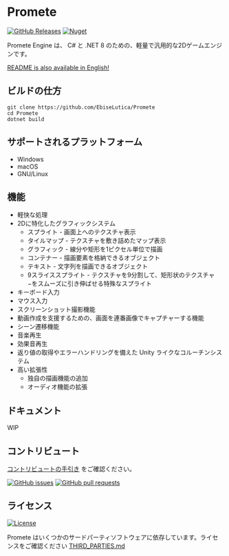 # Promete

[![GitHub Releases](https://img.shields.io/github/release-pre/ebiselutica/Promete.svg?style=for-the-badge)][releases]
[![Nuget](https://img.shields.io/nuget/vpre/Promete.svg?style=for-the-badge)](https://www.nuget.org/packages/Promete/)

Promete Engine は、 C# と .NET 8 のための、軽量で汎用的な2Dゲームエンジンです。

[README is also available in English!](README.md)

## ビルドの仕方

```shell
git clone https://github.com/EbiseLutica/Promete
cd Promete
dotnet build
```

## サポートされるプラットフォーム

- Windows
- macOS
- GNU/Linux

## 機能

- 軽快な処理
- 2Dに特化したグラフィックシステム
	- スプライト - 画面上へのテクスチャ表示
	- タイルマップ - テクスチャを敷き詰めたマップ表示
	- グラフィック - 線分や矩形を1ピクセル単位で描画
	- コンテナー - 描画要素を格納できるオブジェクト
	- テキスト - 文字列を描画できるオブジェクト
	- 9スライススプライト - テクスチャを9分割して、矩形状のテクスチャ−をスムーズに引き伸ばせる特殊なスプライト
- キーボード入力
- マウス入力
- スクリーンショット撮影機能
- 動画作成を支援するための、画面を連番画像でキャプチャーする機能
- シーン遷移機能
- 音楽再生
- 効果音再生
- 返り値の取得やエラーハンドリングを備えた Unity ライクなコルーチンシステム
- 高い拡張性
	- 独自の描画機能の追加
	- オーディオ機能の拡張

## ドキュメント

WIP

## コントリビュート

[コントリビュートの手引き](CONTRIBUTING-ja.md) をご確認ください。

[![GitHub issues](https://img.shields.io/github/issues/ebiselutica/promete.svg?style=for-the-badge)][issues]
[![GitHub pull requests](https://img.shields.io/github/issues-pr/ebiselutica/promete.svg?style=for-the-badge)][pulls]

## ライセンス

[![License](https://img.shields.io/github/license/ebiselutica/promete.svg?style=for-the-badge)](LICENSE)

Promete はいくつかのサードパーティソフトウェアに依存しています。ライセンスをご確認ください [THIRD_PARTIES.md](THIRD_PARTIES.md)

[ci]: https://ci.appveyor.com/project/EbiseLutica/Promete
[issues]: //github.com/EbiseLutica/Promete/issues
[pulls]: //github.com/EbiseLutica/Promete/pulls
[releases]: //github.com/EbiseLutica/Promete/releases
